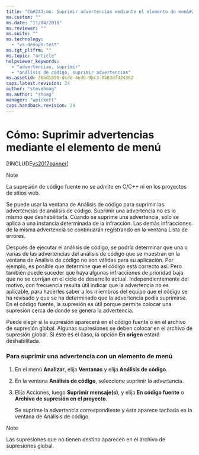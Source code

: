 ```yaml
---
title: "C&#243;mo: Suprimir advertencias mediante el elemento de men&#250; | Microsoft Docs"
ms.custom: ""
ms.date: "11/04/2016"
ms.reviewer: ""
ms.suite: ""
ms.technology: 
  - "vs-devops-test"
ms.tgt_pltfrm: ""
ms.topic: "article"
helpviewer_keywords: 
  - "advertencias, suprimir"
  - "análisis de código, suprimir advertencias"
ms.assetid: 36bd1850-dcde-4ed0-9bc3-0b83df434362
caps.latest.revision: 24
author: "stevehoag"
ms.author: "shoag"
manager: "wpickett"
caps.handback.revision: 24
---
```

# C&#243;mo: Suprimir advertencias mediante el elemento de men&#250;
[!INCLUDE[vs2017banner](../code-quality/includes/vs2017banner.md)]

> [!NOTE]
>  La supresión de código fuente no se admite en C\/C\+\+ ni en los proyectos de sitios web.  
  
 Se puede usar la ventana de Análisis de código para suprimir las advertencias de análisis de código.  Suprimir una advertencia no es lo mismo que deshabilitarla.  Cuando se suprime una advertencia, sólo se aplica a una instancia determinada de la infracción.  Las demás infracciones de la misma advertencia se continuarán registrando en la ventana Lista de errores.  
  
 Después de ejecutar el análisis de código, se podría determinar que una o varias de las advertencias del análisis de código que se muestran en la ventana de Análisis de código no son válidas para su aplicación.  Por ejemplo, es posible que determine que el código está correcto así.  Pero también puede suceder que haya algunas infracciones de prioridad baja que no se corrijan en el ciclo de desarrollo actual.  Independientemente del motivo, con frecuencia resulta útil indicar que la advertencia no es aplicable, para hacerles saber a los miembros del equipo que el código se ha revisado y que se ha determinado que la advertencia podía suprimirse.  En el código fuente, la supresión es útil porque permite colocar una supresión cerca de donde se genera la advertencia.  
  
 Puede elegir si la supresión aparecerá en el código fuente o en el archivo de supresión global.  Algunas supresiones se deben colocar en el archivo de supresión global.  Si éste es el caso, la opción **En origen** estará deshabilitada.  
  
### Para suprimir una advertencia con un elemento de menú  
  
1.  En el menú **Analizar**, elija **Ventanas** y elija **Análisis de código**.  
  
2.  En la ventana **Análisis de código**, seleccione suprimir la advertencia.  
  
3.  Elija Acciones, luego **Suprimir mensaje\(s\)**, y elija **En código fuente** o **Archivo de supresión en el proyecto**.  
  
     Se suprime la advertencia correspondiente y ésta aparece tachada en la ventana de Análisis de código.  
  
> [!NOTE]
>  Las supresiones que no tienen destino aparecen en el archivo de supresiones global.